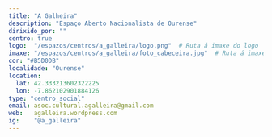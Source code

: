 ```yaml
---
title: "A Galheira"
description: "Espaço Aberto Nacionalista de Ourense"
dirixido_por: ""
centro: true
logo:  "/espazos/centros/a_galleira/logo.png"  # Ruta á imaxe do logo
imaxe: "/espazos/centros/a_galleira/foto_cabeceira.jpg"  # Ruta á imaxe de fondo
cor: "#B5D0DB"
localidade: "Ourense"
location:
  lat: 42.333213602322225
  lon: -7.862102901884126
type: "centro_social"
email: asoc.cultural.agalleira@gmail.com
web:   agalleira.wordpress.com
ig:    "@a_galleira"
---
```

